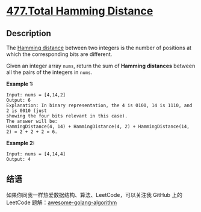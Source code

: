 # [477.Total Hamming Distance][title]

## Description
The [Hamming distance](https://en.wikipedia.org/wiki/Hamming_distance) between two integers is the number of positions at which the corresponding bits are different.

Given an integer array `nums`, return the sum of **Hamming distances** between all the pairs of the integers in `nums`.
 
**Example 1:**

```
Input: nums = [4,14,2]
Output: 6
Explanation: In binary representation, the 4 is 0100, 14 is 1110, and 2 is 0010 (just
showing the four bits relevant in this case).
The answer will be:
HammingDistance(4, 14) + HammingDistance(4, 2) + HammingDistance(14, 2) = 2 + 2 + 2 = 6.
```

**Example 2:**

```
Input: nums = [4,14,4]
Output: 4
```

## 结语

如果你同我一样热爱数据结构、算法、LeetCode，可以关注我 GitHub 上的 LeetCode 题解：[awesome-golang-algorithm][me]

[title]: https://leetcode.com/problems/total-hamming-distance/
[me]: https://github.com/kylesliu/awesome-golang-algorithm
